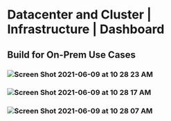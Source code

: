 # Datacenter and Cluster | Infrastructure | Dashboard
## Build for On-Prem Use Cases

### ![Screen Shot 2021-06-09 at 10 28 23 AM](https://user-images.githubusercontent.com/84854976/121374104-9ebee300-c90d-11eb-9c79-aa1c261bc740.png)
### ![Screen Shot 2021-06-09 at 10 28 17 AM](https://user-images.githubusercontent.com/84854976/121374108-9ebee300-c90d-11eb-82c5-7afd4ca7ecdd.png)
### ![Screen Shot 2021-06-09 at 10 28 07 AM](https://user-images.githubusercontent.com/84854976/121374110-9f577980-c90d-11eb-947f-df3a0e775134.png)

